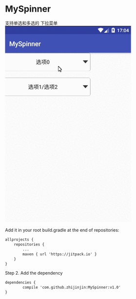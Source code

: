 # MySpinner
支持单选和多选的 下拉菜单
![img](https://github.com/zhijinjin/MySpinner/blob/master/WaRCQ9YCLy.gif) 

Add it in your root build.gradle at the end of repositories:

	allprojects {
		repositories {
			...
			maven { url 'https://jitpack.io' }
		}
	}
  
Step 2. Add the dependency

	dependencies {
	        compile 'com.github.zhijinjin:MySpinner:v1.0'
	}



